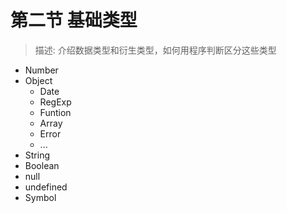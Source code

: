 

# 第二节 基础类型

> 描述: 介绍数据类型和衍生类型，如何用程序判断区分这些类型


- Number
- Object
  - Date
  - RegExp
  - Funtion
  - Array
  - Error
  - ...
- String
- Boolean
- null
- undefined
- Symbol